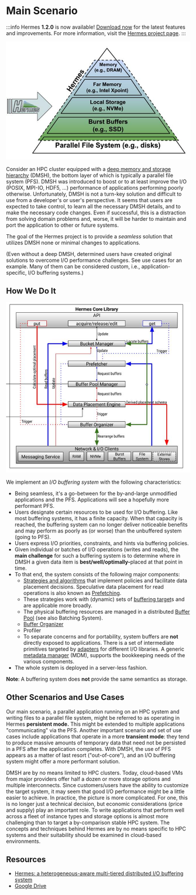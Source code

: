 # Main Scenario

:::info
Hermes **1.2.0** is now available! [Download
now](https://github.com/HDFGroup/hermes/releases) for the latest features and
improvements. For more information, visit the [Hermes project
page](/research/projects/hermes).
:::

![Deep Memory and Storage Hierarchy (DMSH)](images/Hermes_hierachy.jpg)

Consider an HPC cluster equipped with a [deep memory and storage
hierarchy](components/examples) (DMSH), the bottom layer of
which is typically a parallel file system (PFS). DMSH was introduced to
boost or to at least improve the I/O (POSIX, MPI-IO, HDF5, ...)
performance of applications performing poorly otherwise. Unfortunately,
DMSH is not a turn-key solution and difficult to use from a developer's or user's
perspective. It seems that users are expected to
take control, to learn all the necessary DMSH details, and to make the
necessary code changes. Even if successful, this is a distraction from
solving domain problems and, worse, it will be harder to maintain and
port the application to other or future systems.

The goal of the Hermes project is to provide a _seamless_ solution that
utilizes DMSH none or minimal changes to applications.

(Even without a deep DMSH, determined users have created original
solutions to overcome I/O performance challenges. See use cases for an example. Many of them can be
considered custom, i.e., application-specific, I/O buffering systems.)

## How We Do It

![Hermes Core](images/Hermes_Core_Lib_internals.jpg)

We implement an _I/O buffering system_
with the following characteristics:

- Being seamless, it's a go-between for the by-and-large unmodified
  applications and the PFS. Applications will see a hopefully more
  performant PFS.
- Users designate certain resources to be used for I/O buffering. Like
  most buffering systems, it has a finite capacity. When that capacity
  is reached, the buffering system can no longer deliver noticeable
  benefits and may perform as poorly as (or worse) than the unbuffered
  system (going to PFS).
- Users express I/O priorities, constraints, and hints via buffering policies.
- Given individual or batches of I/O operations (writes and reads),
  the **main challenge** for such a buffering system is to determine
  where in DMSH a given data item is <b>best/well/optimally-</b>placed at
  that point in time.
- To that end, the system consists of the following major components:
  - [Strategies and algorithms](components/data-placement) that
    implement policies and facilitate
    data placement decisions. Speculative data
    placement for read operations is also known as
    [Prefetching](components/prefetcher).
  - These strategies work with (dynamic) sets of [buffering
    target](components/buffering-target)s and are applicable more
    broadly.
  - The physical buffering resources are managed in a distributed
    [Buffer Pool](components/buffer-pool) (see also Batching
    System).
  - [Buffer Organizer](components/buffer-organizer)
  - Profiler
  - To separate concerns and for portability, system buffers are
    **not** directly exposed to applications. There is a set of
    intermediate primitives targeted by
    [adapters](adapters) for different I/O libraries. A
    generic [metadata manager](components/distributed-metadata) (MDM),
    supports the bookkeeping needs of the various components.
- The whole system is deployed in a server-less fashion.

**Note**: A buffering system does **not** provide the same semantics as
storage.

## Other Scenarios and Use Cases

Our main scenario, a parallel application running on an HPC system and
writing files to a parallel file system, might be referred to as
operating in Hermes **persistent mode.** This might be extended to
multiple applications "communicating" via the PFS. Another important
scenario and set of use cases include applications that operate in a
more **transient mode**: they tend to produce massive amounts of
temporary data that need not be persisted in a PFS after the application
completes. With DMSH, the use of PFS appears as a matter of last resort
("out-of-core"), and an I/O buffering system might offer a more
performant solution.

DMSH are by no means limited to HPC clusters. Today, cloud-based VMs
from major providers offer half a dozen or more storage options and
multiple interconnects. Since customers/users have the ability to
customize the target system, it may seem that good I/O performance might
be a little easier to achieve. In practice, the picture is more
complicated. For one, this is no longer just a technical decision, but
economic considerations (price and supply) play an important role. To
write applications that perform well across a fleet of instance types
and storage options is almost more challenging than to target a
by-comparison stable HPC system. The concepts and techniques behind
Hermes are by no means specific to HPC systems and their suitability
should be examined in cloud-based environments.

## Resources

- [Hermes: a heterogeneous-aware multi-tiered distributed I/O
  buffering system](https://par.nsf.gov/servlets/purl/10063843)
- [Google
  Drive](https://drive.google.com/drive/u/0/folders/0ALuH0a_m3nGWUk9PVA)
